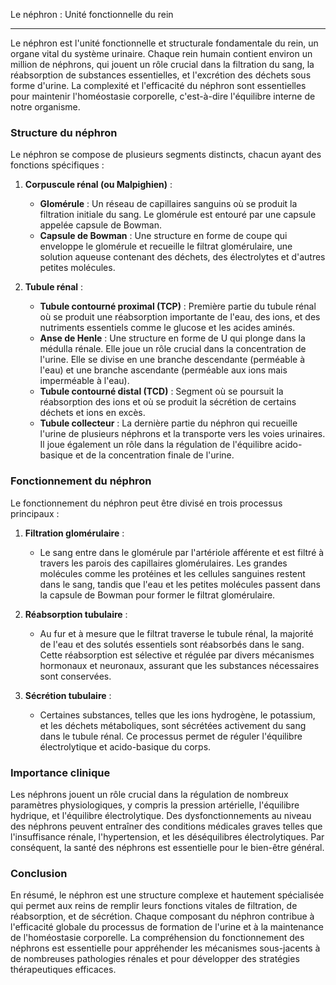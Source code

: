 Le néphron : Unité fonctionnelle du rein

---

Le néphron est l'unité fonctionnelle et structurale fondamentale du rein, un organe vital du système urinaire. Chaque rein humain contient environ un million de néphrons, qui jouent un rôle crucial dans la filtration du sang, la réabsorption de substances essentielles, et l'excrétion des déchets sous forme d'urine. La complexité et l'efficacité du néphron sont essentielles pour maintenir l'homéostasie corporelle, c'est-à-dire l'équilibre interne de notre organisme.

### Structure du néphron

Le néphron se compose de plusieurs segments distincts, chacun ayant des fonctions spécifiques :

1. **Corpuscule rénal (ou Malpighien)** :
   - **Glomérule** : Un réseau de capillaires sanguins où se produit la filtration initiale du sang. Le glomérule est entouré par une capsule appelée capsule de Bowman.
   - **Capsule de Bowman** : Une structure en forme de coupe qui enveloppe le glomérule et recueille le filtrat glomérulaire, une solution aqueuse contenant des déchets, des électrolytes et d'autres petites molécules.

2. **Tubule rénal** :
   - **Tubule contourné proximal (TCP)** : Première partie du tubule rénal où se produit une réabsorption importante de l'eau, des ions, et des nutriments essentiels comme le glucose et les acides aminés.
   - **Anse de Henle** : Une structure en forme de U qui plonge dans la médulla rénale. Elle joue un rôle crucial dans la concentration de l'urine. Elle se divise en une branche descendante (perméable à l'eau) et une branche ascendante (perméable aux ions mais imperméable à l'eau).
   - **Tubule contourné distal (TCD)** : Segment où se poursuit la réabsorption des ions et où se produit la sécrétion de certains déchets et ions en excès.
   - **Tubule collecteur** : La dernière partie du néphron qui recueille l'urine de plusieurs néphrons et la transporte vers les voies urinaires. Il joue également un rôle dans la régulation de l'équilibre acido-basique et de la concentration finale de l'urine.

### Fonctionnement du néphron

Le fonctionnement du néphron peut être divisé en trois processus principaux :

1. **Filtration glomérulaire** :
   - Le sang entre dans le glomérule par l'artériole afférente et est filtré à travers les parois des capillaires glomérulaires. Les grandes molécules comme les protéines et les cellules sanguines restent dans le sang, tandis que l'eau et les petites molécules passent dans la capsule de Bowman pour former le filtrat glomérulaire.

2. **Réabsorption tubulaire** :
   - Au fur et à mesure que le filtrat traverse le tubule rénal, la majorité de l'eau et des solutés essentiels sont réabsorbés dans le sang. Cette réabsorption est sélective et régulée par divers mécanismes hormonaux et neuronaux, assurant que les substances nécessaires sont conservées.

3. **Sécrétion tubulaire** :
   - Certaines substances, telles que les ions hydrogène, le potassium, et les déchets métaboliques, sont sécrétées activement du sang dans le tubule rénal. Ce processus permet de réguler l'équilibre électrolytique et acido-basique du corps.

### Importance clinique

Les néphrons jouent un rôle crucial dans la régulation de nombreux paramètres physiologiques, y compris la pression artérielle, l'équilibre hydrique, et l'équilibre électrolytique. Des dysfonctionnements au niveau des néphrons peuvent entraîner des conditions médicales graves telles que l'insuffisance rénale, l'hypertension, et les déséquilibres électrolytiques. Par conséquent, la santé des néphrons est essentielle pour le bien-être général.

### Conclusion

En résumé, le néphron est une structure complexe et hautement spécialisée qui permet aux reins de remplir leurs fonctions vitales de filtration, de réabsorption, et de sécrétion. Chaque composant du néphron contribue à l'efficacité globale du processus de formation de l'urine et à la maintenance de l'homéostasie corporelle. La compréhension du fonctionnement des néphrons est essentielle pour appréhender les mécanismes sous-jacents à de nombreuses pathologies rénales et pour développer des stratégies thérapeutiques efficaces.